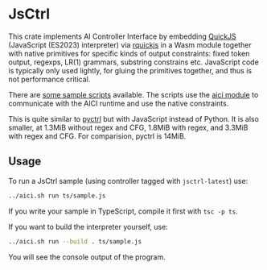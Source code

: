 # JsCtrl

This crate implements AI Controller Interface by embedding 
[QuickJS](https://bellard.org/quickjs/) (JavaScript (ES2023) interpreter)
via [rquickjs](https://github.com/DelSkayn/rquickjs)
in a Wasm module together with native
primitives for specific kinds of output constraints:
fixed token output, regexps, LR(1) grammars, substring constrains etc.
JavaScript code is typically only used lightly, for gluing the primitives together,
and thus is not performance critical.

There are [some sample scripts](ts/) available.
The scripts use the [aici module](ts/aici.ts) to communicate with the AICI runtime
and use the native constraints.

This is quite similar to [pyctrl](../pyctrl/README.md) but with JavaScript instead of Python.
It is also smaller, at 1.3MiB without regex and CFG, 1.8MiB with regex, and 3.3MiB with regex and CFG.
For comparision, pyctrl is 14MiB.

## Usage

To run a JsCtrl sample (using controller tagged with `jsctrl-latest`) use:

```bash
../aici.sh run ts/sample.js
```

If you write your sample in TypeScript, compile it first with `tsc -p ts`.

If you want to build the interpreter yourself, use:

```bash
../aici.sh run --build . ts/sample.js
```

You will see the console output of the program.

